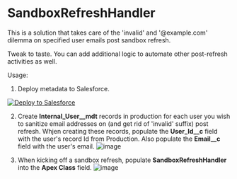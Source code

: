 # SandboxRefreshHandler
This is a solution that takes care of the 'invalid' and '@example.com' dilemma on specified user emails post sandbox refresh.

Tweak to taste. You can add additional logic to automate other post-refresh activities as well.

Usage: 
1. Deploy metadata to Salesforce. 
<a href="https://githubsfdeploy.herokuapp.com">
  <img src="https://raw.githubusercontent.com/afawcett/githubsfdeploy/master/src/main/webapp/resources/img/deploy.png" alt="Deploy to Salesforce" />
</a>

2. Create **Internal_User__mdt** records in production for each user you wish to sanitize email addresses on (and get rid of 'invalid' suffix) post refresh. Whjen creating these records, populate the **User_Id__c** field with the user's record Id from Production. Also populate the **Email__c** field with the user's email.
![image](https://user-images.githubusercontent.com/124932501/224363432-78b62d72-6cf3-4be2-89a1-0a7f0a34f880.png)

2. When kicking off a sandbox refresh, populate **SandboxRefreshHandler** into the **Apex Class** field.
![image](https://user-images.githubusercontent.com/124932501/227810176-3d1c676d-1d37-44f2-9af5-a7bf4912f793.png)
